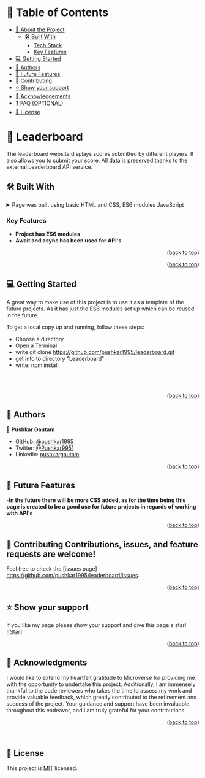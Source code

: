 <a name="readme-top"></a>
# 📗 Table of Contents

- [📖 About the Project](#about-project)
  - [🛠 Built With](#built-with)
    - [Tech Stack](#tech-stack)
    - [Key Features](#key-features)
- [💻 Getting Started](#getting-started)
- [👥 Authors](#authors)
- [🔭 Future Features](#future-features)
- [🤝 Contributing](#contributing)
- [⭐️ Show your support](#support)
- [🙏 Acknowledgements](#acknowledgements)
- [❓ FAQ (OPTIONAL)](#faq)
- [📝 License](#license)


# 📖 Leaderboard <a name="about-project"></a>

The leaderboard website displays scores submitted by different players. It also allows you to submit your score. All data is preserved thanks to the external Leaderboard API service.

## 🛠 Built With <a name="built-with"></a>

<details>
  <summary>Page was built using basic HTML and CSS, ES6 modules JavaScript</summary>
</details>


### Key Features <a name="key-features"></a>



- **Project has ES6 modules**
- **Await and async has been used for API's**


<p align="right">(<a href="#readme-top">back to top</a>)</p>

<p align="right">(<a href="#readme-top">back to top</a>)</p>


## 💻 Getting Started <a name="getting-started"></a>

A great way to make use of this project is to use it as a template of the future projects. As it has just the ES6 modules set up which can be reused in the future.

To get a local copy up and running, follow these steps:
<br>
- Choose a directory
- Open a Terminal
- write git clone https://github.com/pushkar1995/leaderboard.git
- get into to directory "Leaderboard"
- write: npm install


<br>


<br>

<p align="right">(<a href="#readme-top">back to top</a>)</p>


## 👥 Authors <a name="authors"></a>


👤 **Pushkar Gautam**

- GitHub: [@pushkar1995](https://github.com/pushkar1995)
- Twitter: [@Pushkar9951](https://twitter.com/Pushkar9951)
- LinkedIn: [pushkargautam](https://www.linkedin.com/in/pushkar-gautam-94a385271/)


<p align="right">(<a href="#readme-top">back to top</a>)</p>



## 🔭 Future Features <a name="future-features"></a>


-**In the future there will be more CSS added, as for the time being this page is created to be a good use for future projects in regards of working with API's**


<p align="right">(<a href="#readme-top">back to top</a>)</p>


## 🤝 Contributing <a name="contributing"></a>Contributions, issues, and feature requests are welcome!

Feel free to check the [issues page]
https://github.com/pushkar1995/leaderboard/issues.

<p align="right">(<a href="#readme-top">back to top</a>)</p>



## ⭐️ Show your support <a name="support"></a>

If you like my page please show your support and give this page a star!
<br>
[![Star]](https://github.com/pushkar1995/leaderboard.git)



<p align="right">(<a href="#readme-top">back to top</a>)</p>


## 🙏 Acknowledgments <a name="acknowledgements"></a>

I would like to extend my heartfelt gratitude to Microverse for providing me with the opportunity to undertake this project. Additionally, I am immensely thankful to the code reviewers who takes the time to assess my work and provide valuable feedback, which greatly contributed to the refinement and success of the project. Your guidance and support have been invaluable throughout this endeavor, and I am truly grateful for your contributions.

<p align="right">(<a href="#readme-top">back to top</a>)</p>
<br>

## 📝 License <a name="license"></a>

This project is [MIT](https://github.com/pushkar1995/leaderboard/blob/dev/LICENSE) licensed.